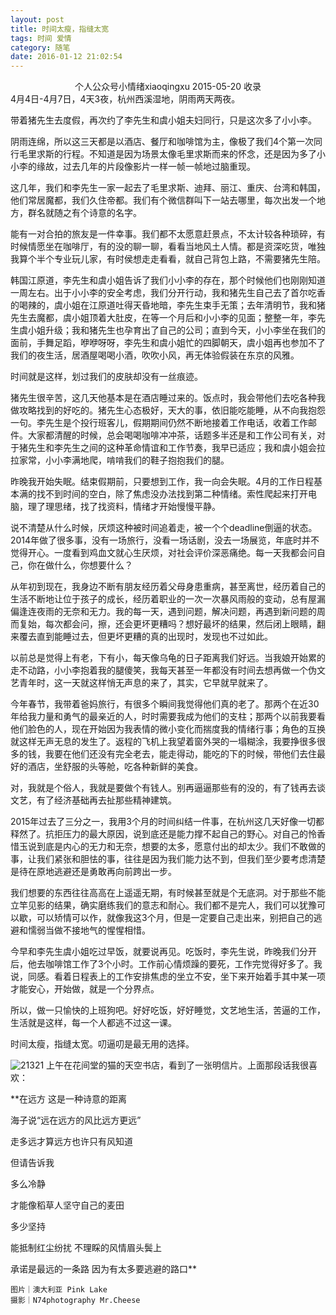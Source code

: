 ```yaml
---
layout: post
title: 时间太瘦，指缝太宽
tags: 时间 爱情
category: 随笔
date: 2016-01-12 21:02:54
---
```


<center>个人公众号小情绪xiaoqingxu 2015-05-20 收录</center>
4月4日-4月7日，4天3夜，杭州西溪湿地，阴雨两天两夜。

带着猪先生去度假，再次约了李先生和虞小姐夫妇同行，只是这次多了小小李。

阴雨连绵，所以这三天都是以酒店、餐厅和咖啡馆为主，像极了我们4个第一次同行毛里求斯的行程。不知道是因为场景太像毛里求斯而来的怀念，还是因为多了小小李的缘故，过去几年的片段像影片一样一帧一帧地过脑重现。

这几年，我们和李先生一家一起去了毛里求斯、迪拜、丽江、重庆、台湾和韩国，他们常居魔都，我们久住帝都。我们有个微信群叫下一站去哪里，每次出发一个地方，群名就随之有个诗意的名字。

能有一对合拍的旅友是一件幸事。我们都不太愿意赶景点，不太计较各种琐碎，有时候情愿坐在咖啡厅，有的没的聊一聊，看看当地风土人情。都是资深吃货，唯独我算个半个专业玩儿家，有时侯想走走看看，就自己背包上路，不需要猪先生陪。

韩国江原道，李先生和虞小姐告诉了我们小小李的存在，那个时候他们也刚刚知道一周左右。出于小小李的安全考虑，我们分开行动，我和猪先生自己去了首尔吃香的喝辣的，虞小姐在江原道吐得天昏地暗，李先生束手无策；去年清明节，我和猪先生去魔都，虞小姐顶着大肚皮，在等一个月后和小小李的见面；整整一年，李先生虞小姐升级；我和猪先生也孕育出了自己的公司；直到今天，小小李坐在我们的面前，手舞足蹈，咿咿呀呀，李先生和虞小姐忙的四脚朝天，虞小姐再也参加不了我们的夜生活，居酒屋喝喝小酒，吹吹小风，再无体验假装在东京的风雅。

时间就是这样，划过我们的皮肤却没有一丝痕迹。

猪先生很辛苦，这几天他基本是在酒店睡过来的。饭点时，我会带他们去吃各种我做攻略找到的好吃的。猪先生心态极好，天大的事，依旧能吃能睡，从不向我抱怨一句。李先生是个投行班客儿，假期期间仍然不断地接着工作电话，收着工作邮件。大家都清醒的时候，总会喝喝咖啡冲冲茶，话题多半还是和工作公司有关，对于猪先生和李先生之间的这种革命情谊和工作节奏，我早已适应；我和虞小姐会拉拉家常，小小李满地爬，啃啃我们的鞋子抱抱我们的腿。

昨晚我开始失眠。结束假期前，只要想到工作，我一向会失眠。4月的工作日程基本满的找不到时间的空白，除了焦虑没办法找到第二种情绪。索性爬起来打开电脑，理了理思绪，找了找资料，情绪才开始慢慢平静。

说不清楚从什么时候，厌烦这种被时间追着走，被一个个deadline倒逼的状态。2014年做了很多事，没有一场旅行，没看一场话剧，没去一场展览，年底时并不觉得开心。一度看到鸡血文就心生厌烦，对社会评价深恶痛绝。每一天我都会问自己，你在做什么，你想要什么？

从年初到现在，我身边不断有朋友经历着父母身患重病，甚至离世，经历着自己的生活不断地让位于孩子的成长，经历着职业的一次一次暴风雨般的变动，总有屋漏偏逢连夜雨的无奈和无力。我的每一天，遇到问题，解决问题，再遇到新问题的周而复始，每次都会问，擦，还会更坏更糟吗？想好最坏的结果，然后闭上眼睛，翻来覆去直到能睡过去，但更坏更糟的真的出现时，发现也不过如此。

以前总是觉得上有老，下有小，每天像乌龟的日子距离我们好远。当我娘开始累的走不动路，小小李抱着我的腿傻笑，我每天甚至一年都没有时间去想再做一个伪文艺青年时，这一天就这样悄无声息的来了，其实，它早就早就来了。

今年春节，我带着爸妈旅行，有很多个瞬间我觉得他们真的老了。那两个在近30年给我力量和勇气的最亲近的人，时时需要我成为他们的支柱；那两个以前我要看他们脸色的人，现在开始因为我表情的微小变化而揣度我的情绪行事；角色的互换就这样无声无息的发生了。返程的飞机上我望着窗外哭的一塌糊涂，我要挣很多很多的钱，我要在他们还没有完全老去，能走得动，能吃的下的时候，带他们去住最好的酒店，坐舒服的头等舱，吃各种新鲜的美食。

对，我就是个俗人，我就是要做个有钱人。别再逼逼那些有的没的，有了钱再去谈文艺，有了经济基础再去扯那些精神建筑。

2015年过去了三分之一，我用3个月的时间纠结一件事，在杭州这几天好像一切都释然了。抗拒压力的最大原因，说到底还是能力撑不起自己的野心。对自己的怜香惜玉说到底是内心的无力和无奈，想要的太多，愿意付出的却太少。我们不敢做的事，让我们紧张和胆怯的事，往往是因为我们能力达不到，但我们至少要考虑清楚是待在原地逃避还是勇敢再向前跨出一步。

我们想要的东西往往高高在上遥遥无期，有时候甚至就是个无底洞。对于那些不能立竿见影的结果，确实磨练我们的意志和耐心。我们都不是完人，我们可以犹豫可以歇，可以矫情可以作，就像我这3个月，但是一定要自己走出来，别把自己的逃避和懦弱当做不接地气的惺惺相惜。

今早和李先生虞小姐吃过早饭，就要说再见。吃饭时，李先生说，昨晚我们分开后，他去咖啡馆工作了3个小时。工作前心情烦躁的要死，工作完觉得好多了。我说，同感。看着日程表上的工作安排焦虑的坐立不安，坐下来开始着手其中某一项才能安心，开始做，就是一个分界点。

所以，做一只愉快的上班狗吧。好好吃饭，好好睡觉，文艺地生活，苦逼的工作，生活就是这样，每一个人都逃不过这一课。

时间太瘦，指缝太宽。叨逼叨是最无用的选择。

![21321](http://www.tinymood.com/wp-content/uploads/2016/01/2016011213023493.jpg)
上午在花间堂的猫的天空书店，看到了一张明信片。上面那段话我很喜欢：

**在远方 这是一种诗意的距离

海子说“远在远方的风比远方更远”

走多远才算远方也许只有风知道

但请告诉我

多么冷静

才能像稻草人坚守自己的麦田

多少坚持

能抵制红尘纷扰 不理睬的风情眉头鬓上

承诺是最远的一条路 因为有太多要逃避的路口**

```
图片｜澳大利亚 Pink Lake
摄影｜N74photography Mr.Cheese
```